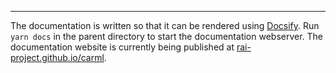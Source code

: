 * * *

The documentation is written so that it can be rendered using [Docsify](https://docsify.js.org/#/).
Run `yarn docs` in the parent directory to start the documentation webserver. 
The documentation website is currently being published at [rai-project.github.io/carml](https://rai-project.github.io/carml).
